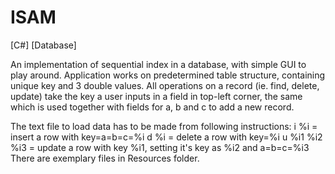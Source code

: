 # ISAM
[C#] [Database]

An implementation of sequential index in a database, with simple GUI to play around. Application works on predetermined table structure, containing unique key and 3 double values. All operations on a record (ie. find, delete, update) take the key a user inputs in a field in top-left corner, the same which is used together with fields for a, b and c to add a new record.

The text file to load data has to be made from following instructions: 
i %i = insert a row with key=a=b=c=%i
d %i = delete a row with key=%i
u %i1 %i2 %i3 = update a row with key %i1, setting it's key as %i2 and a=b=c=%i3
There are exemplary files in Resources folder.
